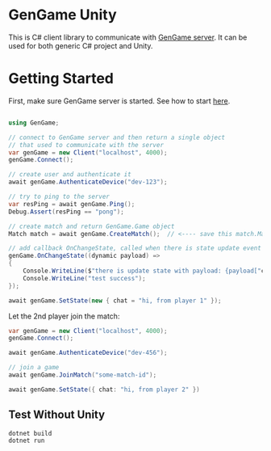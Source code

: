 # GenGame Unity

This is C# client library to communicate with [GenGame server](https://github.com/f4th4n/gen_game). It can be used for both generic C# project and Unity.

# Getting Started

First, make sure GenGame server is started. See how to start [here](https://github.com/f4th4n/gen_game#getting-started).

```cs

using GenGame;

// connect to GenGame server and then return a single object
// that used to communicate with the server
var genGame = new Client("localhost", 4000);
genGame.Connect();

// create user and authenticate it
await genGame.AuthenticateDevice("dev-123");

// try to ping to the server
var resPing = await genGame.Ping();
Debug.Assert(resPing == "pong");

// create match and return GenGame.Game object
Match match = await genGame.CreateMatch();  // <---- save this match.MatchId somewhere so you can let other player join this game

// add callback OnChangeState, called when there is state update event
genGame.OnChangeState((dynamic payload) =>
{
    Console.WriteLine($"there is update state with payload: {payload["chat"]}");
    Console.WriteLine("test success");
});

await genGame.SetState(new { chat = "hi, from player 1" });
```

Let the 2nd player join the match:

```cs
var genGame = new Client("localhost", 4000);
genGame.Connect();

await genGame.AuthenticateDevice("dev-456");

// join a game
await genGame.JoinMatch("some-match-id");

await genGame.SetState({ chat: "hi, from player 2" })

```

## Test Without Unity

```bash
dotnet build
dotnet run
```
